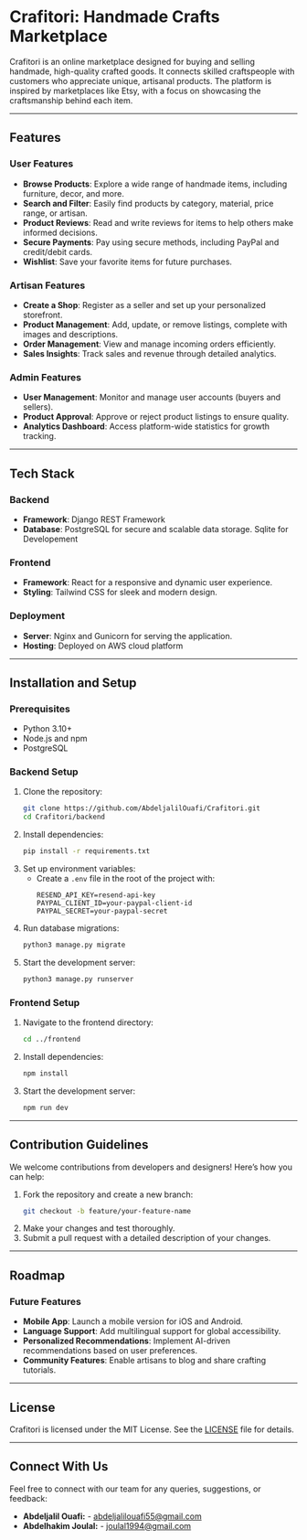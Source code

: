 # Crafitori: Handmade Crafts Marketplace

Crafitori is an online marketplace designed for buying and selling handmade, high-quality crafted goods. It connects skilled craftspeople with customers who appreciate unique, artisanal products. The platform is inspired by marketplaces like Etsy, with a focus on showcasing the craftsmanship behind each item.

---

## Features

### User Features
- **Browse Products**: Explore a wide range of handmade items, including furniture, decor, and more.
- **Search and Filter**: Easily find products by category, material, price range, or artisan.
- **Product Reviews**: Read and write reviews for items to help others make informed decisions.
- **Secure Payments**: Pay using secure methods, including PayPal and credit/debit cards.
- **Wishlist**: Save your favorite items for future purchases.

### Artisan Features
- **Create a Shop**: Register as a seller and set up your personalized storefront.
- **Product Management**: Add, update, or remove listings, complete with images and descriptions.
- **Order Management**: View and manage incoming orders efficiently.
- **Sales Insights**: Track sales and revenue through detailed analytics.

### Admin Features
- **User Management**: Monitor and manage user accounts (buyers and sellers).
- **Product Approval**: Approve or reject product listings to ensure quality.
- **Analytics Dashboard**: Access platform-wide statistics for growth tracking.

---

## Tech Stack

### Backend
- **Framework**: Django REST Framework
- **Database**: PostgreSQL for secure and scalable data storage. Sqlite for Developement

### Frontend
- **Framework**: React for a responsive and dynamic user experience.
- **Styling**: Tailwind CSS for sleek and modern design.

### Deployment
- **Server**: Nginx and Gunicorn for serving the application.
- **Hosting**: Deployed on AWS cloud platform 

---

## Installation and Setup

### Prerequisites
- Python 3.10+
- Node.js and npm
- PostgreSQL

### Backend Setup
1. Clone the repository:
   ```bash
   git clone https://github.com/AbdeljalilOuafi/Crafitori.git
   cd Crafitori/backend
   ```
2. Install dependencies:
   ```bash
   pip install -r requirements.txt
   ```
3. Set up environment variables:
   - Create a `.env` file in the root of the project with:
     ```env
     RESEND_API_KEY=resend-api-key
     PAYPAL_CLIENT_ID=your-paypal-client-id
     PAYPAL_SECRET=your-paypal-secret
     ```
4. Run database migrations:
   ```bash
   python3 manage.py migrate
   ```
5. Start the development server:
   ```bash
   python3 manage.py runserver
   ```

### Frontend Setup
1. Navigate to the frontend directory:
   ```bash
   cd ../frontend
   ```
2. Install dependencies:
   ```bash
   npm install
   ```
3. Start the development server:
   ```bash
   npm run dev
   ```

---

## Contribution Guidelines

We welcome contributions from developers and designers! Here’s how you can help:

1. Fork the repository and create a new branch:
   ```bash
   git checkout -b feature/your-feature-name
   ```
2. Make your changes and test thoroughly.
3. Submit a pull request with a detailed description of your changes.

---

## Roadmap

### Future Features
- **Mobile App**: Launch a mobile version for iOS and Android.
- **Language Support**: Add multilingual support for global accessibility.
- **Personalized Recommendations**: Implement AI-driven recommendations based on user preferences.
- **Community Features**: Enable artisans to blog and share crafting tutorials.

---

## License

Crafitori is licensed under the MIT License. See the [LICENSE](LICENSE) file for details.

---

## Connect With Us

Feel free to connect with our team for any queries, suggestions, or feedback:

- **Abdeljalil Ouafi:** - [abdeljalilouafi55@gmail.com](mailto:abdeljalilouafi55@gmail.com)
- **Abdelhakim Joulal:** - [joulal1994@gmail.com](mailto:joulal1994@gmail.com)
